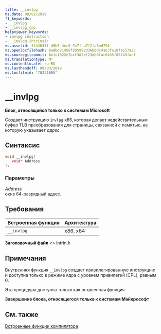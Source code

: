 ```yaml
---
title: __invlpg
ms.date: 09/02/2019
f1_keywords:
- __invlpg
- __invlpg_cpp
helpviewer_keywords:
- invlpg instruction
- __invlpg intrinsic
ms.assetid: 3fb3633f-d9b7-4ec0-9e7f-a7f2fa8ed794
ms.openlocfilehash: ba8bd81498f805992336b0dc4163fe18fa157a2c
ms.sourcegitcommit: 6e1c1822e7bcf3d2ef23eb8fac6465f88743facf
ms.translationtype: MT
ms.contentlocale: ru-RU
ms.lasthandoff: 09/03/2019
ms.locfileid: "70221895"
---
```

# <a name="__invlpg"></a>__invlpg

**Блок, относящийся только к системам Microsoft**

Создает инструкцию `invlpg` x86, которая делает недействительным буфер TLB преобразования для страницы, связанной с памятью, на которую указывает *адрес*.

## <a name="syntax"></a>Синтаксис

```C
void __invlpg(
   void* Address
);
```

### <a name="parameters"></a>Параметры

*Address*\
окне 64-разрядный адрес.

## <a name="requirements"></a>Требования

|Встроенная функция|Архитектура|
|---------------|------------------|
|`__invlpg`|x86, x64|

**Заголовочный файл** \<> Intrin.h

## <a name="remarks"></a>Примечания

Внутренняя функция `__invlpg` создает привилегированную инструкцию и доступна только в режиме ядра с уровнем привилегий (CPL), равным 0.

Эта процедура доступна только как встроенная функция.

**Завершение блока, относящегося только к системам Майкрософт**

## <a name="see-also"></a>См. также

[Встроенные функции компилятора](../intrinsics/compiler-intrinsics.md)
